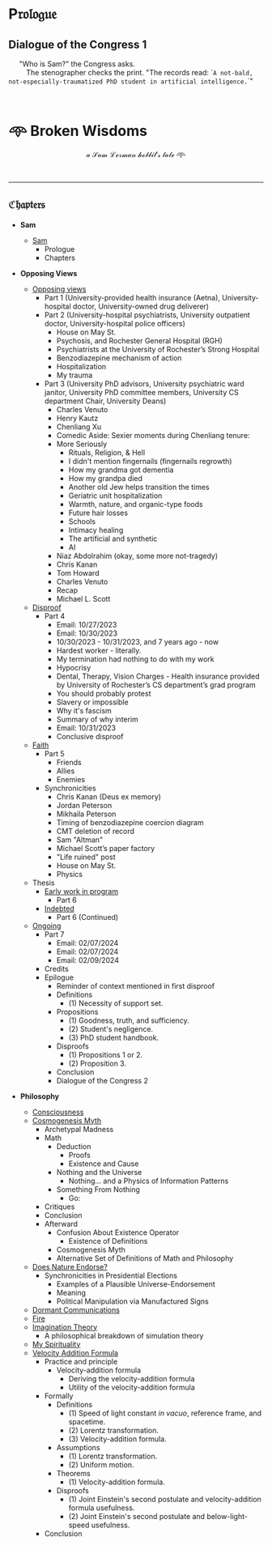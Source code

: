 # $\mathfrak{\mathrm{P}rologue}$

## $\mathbf{Dialogue \ of \ the \ Congress \ 1}$

&ensp;&ensp;&ensp;"Who is Sam?" the Congress asks.</br>&ensp;&ensp;&ensp;&ensp;&ensp;The stenographer checks the print. "The records read: \``A not-bald, not-especially-traumatized PhD student in artificial intelligence.`\`"

</br>

#

# 𖥸 Broken Wisdoms

$$\mathcal{a \ Sam \ Lerman \ hobbit's \ tale} \ \text{𖥸}$$

</br>

---

## $\mathfrak{Chapters}$

- **Sam**
  - [Sam](https://github.com/slerman12/BrokenWisdoms/blob/main/1-Sam.md)  
    - Prologue
    - Chapters

- **Opposing Views**

  - [Opposing views](https://github.com/slerman12/BrokenWisdoms/blob/main/2-Opposing-views.md)
    - Part 1 (University-provided health insurance (Aetna), University-hospital doctor, University-owned drug deliverer)
    - Part 2 (University-hospital psychiatrists, University outpatient doctor, University-hospital police officers)
      - House on May St.
      - Psychosis, and Rochester General Hospital (RGH)
      - Psychiatrists at the University of Rochester’s Strong Hospital
      - Benzodiazepine mechanism of action
      - Hospitalization
      - My trauma
    - Part 3 (University PhD advisors, University psychiatric ward janitor, University PhD committee members, University CS department Chair, University Deans)
      - Charles Venuto
      - Henry Kautz
      - Chenliang Xu
      - Comedic Aside: Sexier moments during Chenliang tenure:
      - More Seriously
        - Rituals, Religion, & Hell
        - I didn't mention fingernails (fingernails regrowth)
        - How my grandma got dementia
        - How my grandpa died
        - Another old Jew helps transition the times
        - Geriatric unit hospitalization
        - Warmth, nature, and organic-type foods
        - Future hair losses
        - Schools
        - Intimacy healing
        - The artificial and synthetic
        - AI
      - Niaz Abdolrahim (okay, some more not-tragedy)
      - Chris Kanan
      - Tom Howard
      - Charles Venuto
      - Recap
      - Michael L. Scott
  - [Disproof](https://github.com/slerman12/BrokenWisdoms/blob/main/3-Disproof.md)
    - Part 4
      - Email: 10/27/2023
      - Email: 10/30/2023
      - 10/30/2023 - 10/31/2023, and 7 years ago - now
      - Hardest worker - literally.
      - My termination had nothing to do with my work
      - Hypocrisy
      - Dental, Therapy, Vision Charges - Health insurance provided by University of Rochester’s CS department’s grad program
      - You should probably protest
      - Slavery or impossible
      - Why it's fascism
      - Summary of why interim
      - Email: 10/31/2023
      - Conclusive disproof
  - [Faith](https://github.com/slerman12/BrokenWisdoms/blob/main/4-Faith.md)
    - Part 5
      - Friends
      - Allies
      - Enemies
    - Synchronicities
      - Chris Kanan (Deus ex memory)
      - Jordan Peterson
      - Mikhaila Peterson
      - Timing of benzodiazepine coercion diagram
      - CMT deletion of record
      - Sam "Altman"
      - Michael Scott’s paper factory
      - "Life ruined" post
      - House on May St.
      - Physics
  - Thesis
    - [Early work in program](https://github.com/slerman12/BrokenWisdoms/blob/main/5-Early-work-in-program.md)   
      - Part 6
    - [Indebted](https://github.com/slerman12/BrokenWisdoms/blob/main/6-Indebted.md)   
      - Part 6 (Continued)
  - [Ongoing](https://github.com/slerman12/BrokenWisdoms/blob/main/7-Ongoing.md)
    - Part 7
      - Email: 02/07/2024
      - Email: 02/07/2024
      - Email: 02/09/2024
    - Credits
    - Epilogue
      - Reminder of context mentioned in first disproof
      - Definitions
        - (1) Necessity of support set.
      - Propositions
        - (1) Goodness, truth, and sufficiency.
        - (2) Student's negligence.
        - (3) PhD student handbook.
      - Disproofs
        - (1) Propositions 1 or 2. 
        - (2) Proposition 3.
      - Conclusion
      - Dialogue of the Congress 2

- **Philosophy**
  - [Consciousness](https://github.com/slerman12/BrokenWisdoms/blob/main/Philosophy/Consciousness.md)
  - [Cosmogenesis Myth](https://github.com/slerman12/BrokenWisdoms/blob/main/Philosophy/Cosmogenesis-Myth.md)
    - Archetypal Madness
    - Math
      - Deduction
        - Proofs
        - Existence and Cause
      - Nothing and the Universe  
        - Nothing... and a Physics of Information Patterns
      - Something From Nothing
        - Go:
    - Critiques
    - Conclusion
    - Afterward
      - Confusion About Existence Operator
        - Existence of Definitions
      - Cosmogenesis Myth
      - Alternative Set of Definitions of Math and Philosophy
  - [Does Nature Endorse?](https://github.com/slerman12/BrokenWisdoms/blob/main/Philosophy/Does-Nature-Endorse%3F.md)
    - Synchronicities in Presidential Elections
      - Examples of a Plausible Universe-Endorsement
      - Meaning
      - Political Manipulation via Manufactured Signs
  - [Dormant Communications](https://github.com/slerman12/BrokenWisdoms/blob/main/Philosophy/Dormant-Communications.md)
  - [Fire](https://github.com/slerman12/BrokenWisdoms/blob/main/Philosophy/Fire.md)
  - [Imagination Theory](https://github.com/slerman12/BrokenWisdoms/blob/main/Philosophy/Imagination-Theory.md)
    - A philosophical breakdown of simulation theory
  - [My Spirituality](https://github.com/slerman12/BrokenWisdoms/blob/main/Philosophy/My-Spirituality.md)
  - [Velocity Addition Formula](https://github.com/slerman12/BrokenWisdoms/blob/main/Philosophy/Velocity-Addition-Formula.md)
    - Practice and principle
      - Velocity-addition formula
        - Deriving the velocity-addition formula
        - Utility of the velocity-addition formula
    - Formally
      - Definitions
        - (1) Speed of light constant *in vacuo*, reference frame, and spacetime.
        - (2) Lorentz transformation.
        - (3) Velocity-addition formula.
      - Assumptions
        - (1) Lorentz transformation.
        - (2) Uniform motion.
      - Theorems
        - (1) Velocity-addition formula.
      - Disproofs
        - (1) Joint Einstein's second postulate and velocity-addition formula usefulness.
        - (2) Joint Einstein's second postulate and below-light-speed usefulness.
    - Conclusion   

